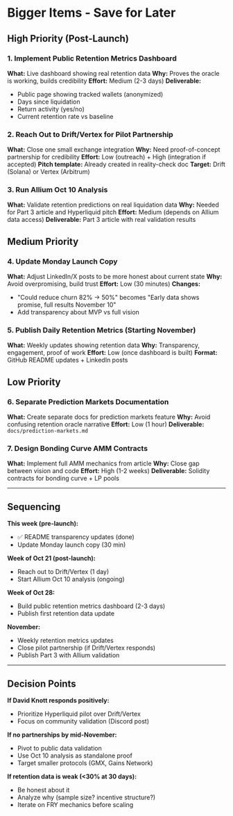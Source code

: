 # Bigger Items - Save for Later

## High Priority (Post-Launch)

### 1. Implement Public Retention Metrics Dashboard
**What:** Live dashboard showing real retention data
**Why:** Proves the oracle is working, builds credibility
**Effort:** Medium (2-3 days)
**Deliverable:**
- Public page showing tracked wallets (anonymized)
- Days since liquidation
- Return activity (yes/no)
- Current retention rate vs baseline

### 2. Reach Out to Drift/Vertex for Pilot Partnership
**What:** Close one small exchange integration
**Why:** Need proof-of-concept partnership for credibility
**Effort:** Low (outreach) + High (integration if accepted)
**Pitch template:** Already created in reality-check doc
**Target:** Drift (Solana) or Vertex (Arbitrum)

### 3. Run Allium Oct 10 Analysis
**What:** Validate retention predictions on real liquidation data
**Why:** Needed for Part 3 article and Hyperliquid pitch
**Effort:** Medium (depends on Allium data access)
**Deliverable:** Part 3 article with real validation results

## Medium Priority

### 4. Update Monday Launch Copy
**What:** Adjust LinkedIn/X posts to be more honest about current state
**Why:** Avoid overpromising, build trust
**Effort:** Low (30 minutes)
**Changes:**
- "Could reduce churn 82% → 50%" becomes "Early data shows promise, full results November 10"
- Add transparency about MVP vs full vision

### 5. Publish Daily Retention Metrics (Starting November)
**What:** Weekly updates showing retention data
**Why:** Transparency, engagement, proof of work
**Effort:** Low (once dashboard is built)
**Format:** GitHub README updates + LinkedIn posts

## Low Priority

### 6. Separate Prediction Markets Documentation
**What:** Create separate docs for prediction markets feature
**Why:** Avoid confusing retention oracle narrative
**Effort:** Low (1 hour)
**Deliverable:** `docs/prediction-markets.md`

### 7. Design Bonding Curve AMM Contracts
**What:** Implement full AMM mechanics from article
**Why:** Close gap between vision and code
**Effort:** High (1-2 weeks)
**Deliverable:** Solidity contracts for bonding curve + LP pools

---

## Sequencing

**This week (pre-launch):**
- ✅ README transparency updates (done)
- Update Monday launch copy (30 min)

**Week of Oct 21 (post-launch):**
- Reach out to Drift/Vertex (1 day)
- Start Allium Oct 10 analysis (ongoing)

**Week of Oct 28:**
- Build public retention metrics dashboard (2-3 days)
- Publish first retention data update

**November:**
- Weekly retention metrics updates
- Close pilot partnership (if Drift/Vertex responds)
- Publish Part 3 with Allium validation

---

## Decision Points

**If David Knott responds positively:**
- Prioritize Hyperliquid pilot over Drift/Vertex
- Focus on community validation (Discord post)

**If no partnerships by mid-November:**
- Pivot to public data validation
- Use Oct 10 analysis as standalone proof
- Target smaller protocols (GMX, Gains Network)

**If retention data is weak (<30% at 30 days):**
- Be honest about it
- Analyze why (sample size? incentive structure?)
- Iterate on FRY mechanics before scaling
